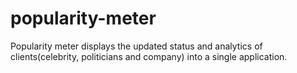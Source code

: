 # popularity-meter
Popularity meter displays the updated status and analytics of clients(celebrity, politicians and company) into a single application.
